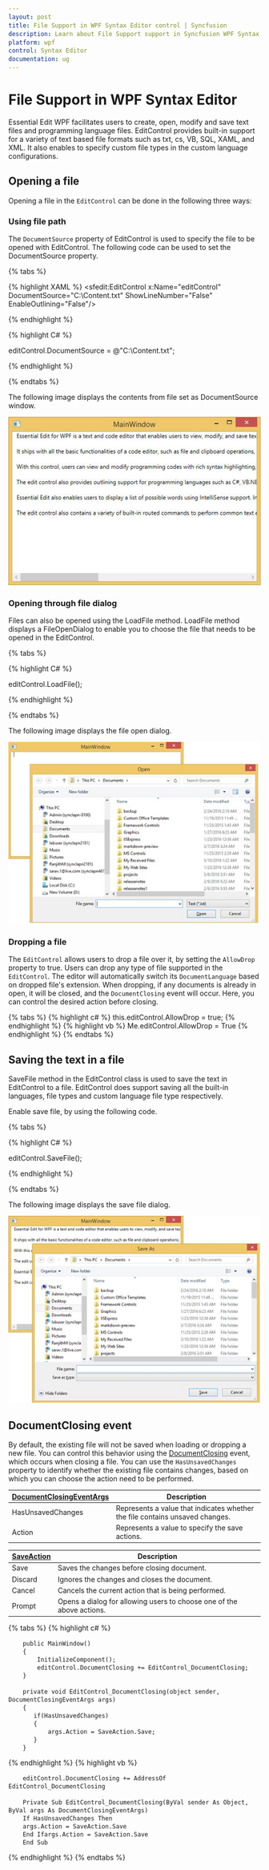 ```yaml
---
layout: post 
title: File Support in WPF Syntax Editor control | Syncfusion
description: Learn about File Support support in Syncfusion WPF Syntax Editor control and more.
platform: wpf
control: Syntax Editor
documentation: ug
---
```


# File Support in WPF Syntax Editor

Essential Edit WPF facilitates users to create, open, modify and save text files and programming language files. EditControl provides built-in support for a variety of text based file formats such as txt, cs, VB, SQL, XAML, and XML. It also enables to specify custom file types in the custom language configurations.

## Opening a file

Opening a file in the `EditControl` can be done in the following three ways:

### Using file path

The `DocumentSource` property of EditControl is used to specify the file to be opened with EditControl. The following code can be used to set the DocumentSource property.

{% tabs %}

{% highlight XAML %}
<sfedit:EditControl x:Name="editControl" DocumentSource="C:\Content.txt" ShowLineNumber="False" EnableOutlining="False"/>



{% endhighlight %}



{% highlight C# %}

editControl.DocumentSource = @"C:\Content.txt";

{% endhighlight %}

{% endtabs %}

The following image displays the contents from file set as DocumentSource window.

![Open a file in syntax editor using file path](File-Support_images/File-Support_img1.jpeg)

### Opening through file dialog

Files can also be opened using the LoadFile method. LoadFile method displays a FileOpenDialog to enable you to choose the file that needs to be opened in the EditControl.

{% tabs %}

{% highlight C# %}

editControl.LoadFile();

{% endhighlight %}

{% endtabs %}

The following image displays the file open dialog.

![Open a file in syntax editor using open file dialog](File-Support_images/File-Support_img2.jpeg)

### Dropping a file
The `EditControl` allows users to drop a file over it, by setting the `AllowDrop` property to true. Users can drop any type of file supported in the `EditControl`. The editor will automatically switch its `DocumentLanguage` based on dropped file's extension. When dropping, if any documents is already in open, it will be closed, and the `DocumentClosing` event will occur. Here, you can control the desired action before closing.

{% tabs %}
{% highlight c# %}
this.editControl.AllowDrop = true;
{% endhighlight %}
{% highlight vb %}
Me.editControl.AllowDrop = True
{% endhighlight %}
{% endtabs %} 

## Saving the text in a file

SaveFile method in the EditControl class is used to save the text in EditControl to a file. EditControl does support saving all the built-in languages, file types and custom language file type respectively.

Enable save file, by using the following code.

{% tabs %}

{% highlight C# %}

editControl.SaveFile();



{% endhighlight %}

{% endtabs %}

The following image displays the save file dialog.

![Saving changes in a file using save file dialog](File-Support_images/File-Support_img3.jpeg)

## DocumentClosing event
By default, the existing file will not be saved when loading or dropping a new file. You can control this behavior using the [DocumentClosing](https://help.syncfusion.com/cr/wpf/Syncfusion.Windows.Edit.EditControl.html) event, which occurs when closing a file. You can use the `HasUnsavedChanges` property to identify whether the existing file contains changes, based on which you can choose the action need to be performed.

| [DocumentClosingEventArgs](https://help.syncfusion.com/cr/wpf/Syncfusion.Windows.Edit.DocumentClosingEventArgs.html) | Description |
|---------------|-------------|
| HasUnsavedChanges | Represents a value that indicates whether the file contains unsaved changes. |
| Action| Represents a value to specify the save actions.|

| [SaveAction](https://help.syncfusion.com/cr/wpf/Syncfusion.Windows.Edit.SaveAction.html) | Description |
|---|---|
| Save | Saves the changes before closing document. |
| Discard | Ignores the changes and closes the document. |
| Cancel | Cancels the current action that is being performed. |
| Prompt | Opens a dialog for allowing users to choose one of the above actions. |

{% tabs %}
{% highlight c# %}

        public MainWindow()
        {
            InitializeComponent();
            editControl.DocumentClosing += EditControl_DocumentClosing;
        }

        private void EditControl_DocumentClosing(object sender, DocumentClosingEventArgs args)
        {
           if(HasUnsavedChanges)
           {
               args.Action = SaveAction.Save;
           }
        }

{% endhighlight %}
{% highlight vb %}
        
        editControl.DocumentClosing += AddressOf EditControl_DocumentClosing

        Private Sub EditControl_DocumentClosing(ByVal sender As Object, ByVal args As DocumentClosingEventArgs)
        If HasUnsavedChanges Then
        args.Action = SaveAction.Save
        End Ifargs.Action = SaveAction.Save
        End Sub

{% endhighlight %}
{% endtabs %}   
